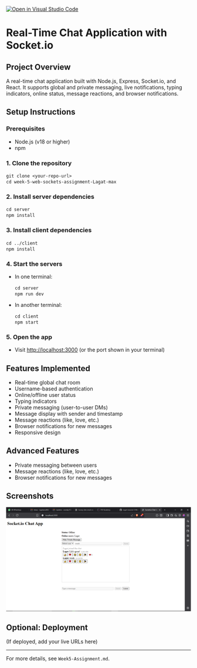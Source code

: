 [![Open in Visual Studio Code](https://classroom.github.com/assets/open-in-vscode-2e0aaae1b6195c2367325f4f02e2d04e9abb55f0b24a779b69b11b9e10269abc.svg)](https://classroom.github.com/online_ide?assignment_repo_id=19935428&assignment_repo_type=AssignmentRepo)
# Real-Time Chat Application with Socket.io

## Project Overview
A real-time chat application built with Node.js, Express, Socket.io, and React. It supports global and private messaging, live notifications, typing indicators, online status, message reactions, and browser notifications.

## Setup Instructions

### Prerequisites
- Node.js (v18 or higher)
- npm

### 1. Clone the repository
```
git clone <your-repo-url>
cd week-5-web-sockets-assignment-Lagat-max
```

### 2. Install server dependencies
```
cd server
npm install
```

### 3. Install client dependencies
```
cd ../client
npm install
```

### 4. Start the servers
- In one terminal:
  ```
  cd server
  npm run dev
  ```
- In another terminal:
  ```
  cd client
  npm start
  ```

### 5. Open the app
- Visit [http://localhost:3000](http://localhost:3000) (or the port shown in your terminal)

## Features Implemented
- Real-time global chat room
- Username-based authentication
- Online/offline user status
- Typing indicators
- Private messaging (user-to-user DMs)
- Message display with sender and timestamp
- Message reactions (like, love, etc.)
- Browser notifications for new messages
- Responsive design

## Advanced Features
- Private messaging between users
- Message reactions (like, love, etc.)
- Browser notifications for new messages

## Screenshots

![Chat App Screenshot](assets/screenshot.png)

## Optional: Deployment
(If deployed, add your live URLs here)

---
For more details, see `Week5-Assignment.md`. 